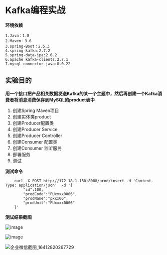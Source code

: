    	

# Kafka编程实战


**环境依赖**
```
1.Java：1.8
2.Maven：3.6
3.spring-Boot：2.5.3
4.spring-kafka:2.7.2
5.spring-data-jpa:2.6.2
6.apache kafka-clients:2.7.1
7.mysql-connector-java:8.0.22
```    
           
           
## 实验目的
**用一个接口把产品相关数据发送Kafka的某一个主题中，然后再创建一个Kafka消费者将消息消费保存到MySQL的product表中**

1. 创建Spring Maven项目
2. 创建实体类product
3. 创建Producer配置类
4. 创建Producer Service 
5. 创建Producer Controller
6. 创建Consumer 配置类
7. 创建Consumer 监听服务
8. 部署服务
9. 测试

**测试命令**
```
    curl -X POST http://172.18.1.150:8088/prod/insert -H 'Content-Type: application/json'  -d '{
        "id":100,
        "prodCode":"PUxxxx0006",
        "prodName":"pxxx06",
        "prodUnit":"PUxxxx0006"
    }'

```
**测试结果截图**

![image](https://user-images.githubusercontent.com/28383569/148025528-63efc057-3948-4775-9dba-28c33e23ea2b.png)

![image](https://user-images.githubusercontent.com/28383569/148025467-fde530b7-1d38-4205-8f14-5f8e3903bca6.png)


![企业微信截图_16412820267729](https://user-images.githubusercontent.com/28383569/148025369-f682abd6-faaf-444f-8c5d-6aed24c607dd.png)

